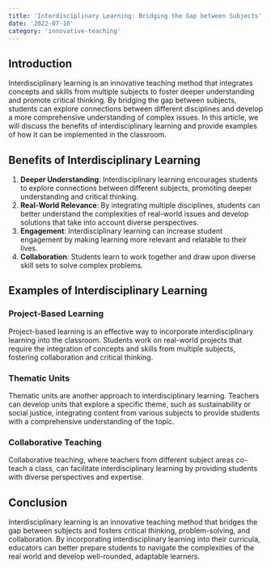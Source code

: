 ```yaml
---
title: 'Interdisciplinary Learning: Bridging the Gap between Subjects'
date: '2022-07-10'
category: 'innovative-teaching'
---
```

## Introduction

Interdisciplinary learning is an innovative teaching method that integrates concepts and skills from multiple subjects to foster deeper understanding and promote critical thinking. By bridging the gap between subjects, students can explore connections between different disciplines and develop a more comprehensive understanding of complex issues. In this article, we will discuss the benefits of interdisciplinary learning and provide examples of how it can be implemented in the classroom.

## Benefits of Interdisciplinary Learning

1. **Deeper Understanding**: Interdisciplinary learning encourages students to explore connections between different subjects, promoting deeper understanding and critical thinking.
2. **Real-World Relevance**: By integrating multiple disciplines, students can better understand the complexities of real-world issues and develop solutions that take into account diverse perspectives.
3. **Engagement**: Interdisciplinary learning can increase student engagement by making learning more relevant and relatable to their lives.
4. **Collaboration**: Students learn to work together and draw upon diverse skill sets to solve complex problems.

## Examples of Interdisciplinary Learning

### Project-Based Learning

Project-based learning is an effective way to incorporate interdisciplinary learning into the classroom. Students work on real-world projects that require the integration of concepts and skills from multiple subjects, fostering collaboration and critical thinking.

### Thematic Units

Thematic units are another approach to interdisciplinary learning. Teachers can develop units that explore a specific theme, such as sustainability or social justice, integrating content from various subjects to provide students with a comprehensive understanding of the topic.

### Collaborative Teaching

Collaborative teaching, where teachers from different subject areas co-teach a class, can facilitate interdisciplinary learning by providing students with diverse perspectives and expertise.

## Conclusion

Interdisciplinary learning is an innovative teaching method that bridges the gap between subjects and fosters critical thinking, problem-solving, and collaboration. By incorporating interdisciplinary learning into their curricula, educators can better prepare students to navigate the complexities of the real world and develop well-rounded, adaptable learners.
